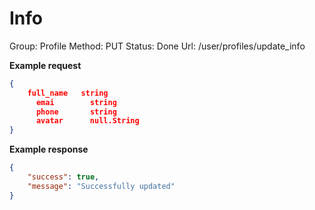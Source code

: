 # Info

Group: Profile
Method: PUT
Status: Done
Url: /user/profiles/update_info

**Example request**

```json
{
    full_name   string
	  emai        string
	  phone       string
	  avatar      null.String
}
```

**Example response**

```json
{
    "success": true,
    "message": "Successfully updated"
}
```